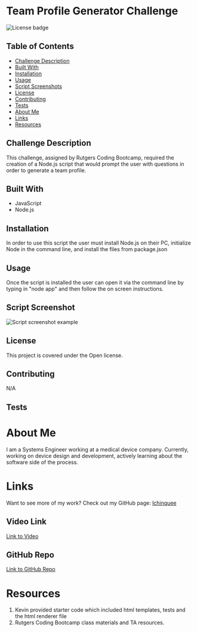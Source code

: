 # Team Profile Generator Challenge
  
  ![License badge](https://img.shields.io/badge/Made%20with-Open-blueviolet.svg)
    

  ## Table of Contents
  * [Challenge Description](#challenge-description)
  * [Built With](#built-with)
  * [Installation](#installation)
  * [Usage](#usage)
  * [Script Screenshots](#script-screenshots)
  * [License](#license)
  * [Contributing](#contributing)
  * [Tests](#tests)
  * [About Me](#about-me)
  * [Links](#links)
  * [Resources](#resources)

  ## Challenge Description
  This challenge, assigned by Rutgers Coding Bootcamp, required the creation of a Node.js script that would prompt the user with questions in order to generate a team profile.

  ## Built With
  * JavaScript
  * Node.js

  ## Installation
  In order to use this script the user must install Node.js on their PC, initialize Node in the command line, and install the files from package.json

  ## Usage
  Once the script is installed the user can open it via the command line by typing in "node app" and then follow the on screen instructions.

  ## Script Screenshot
  ![Script screenshot example]()

  ## License
  This project is covered under the Open license.
    
  ## Contributing
  N/A

  ## Tests
  

  # About Me
  I am a Systems Engineer working at a medical device company. Currently, working on device design and development, actively learning about the software side of the process.

  # Links
  Want to see more of my work? Check out my GitHub page:
  [lchinquee](https://github.com/lchinquee) 

  ## Video Link
  [Link to Video]()

  ## GitHub Repo
  [Link to GitHub Repo](https://github.com/lchinquee/monward)

  # Resources
  1. Kevin provided starter code which included html templates, tests and the html renderer file
  2. Rutgers Coding Bootcamp class materials and TA resources.